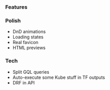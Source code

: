 ### Features

### Polish

- DnD animations
- Loading states
- Real favicon
- HTML previews

### Tech

- Split GQL queries
- Auto-execute some Kube stuff in TF outputs
- DRF in API
